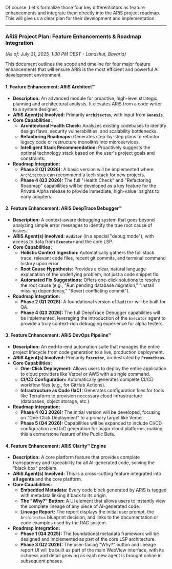Of course. Let's formalize those four key differentiators as feature enhancements and integrate them directly into the ARiS project roadmap. This will give us a clear plan for their development and implementation.

---

### **ARiS Project Plan: Feature Enhancements & Roadmap Integration**

*(As of: July 31, 2025, 1:30 PM CEST - Landshut, Bavaria)*

This document outlines the scope and timeline for four major feature enhancements that will ensure ARiS is the most efficient and powerful AI development environment.

#### **1. Feature Enhancement: ARiS Architect™**

* **Description:** An advanced module for proactive, high-level strategic planning and architectural analysis. It elevates ARiS from a code writer to a system designer.
* **ARiS Agent(s) Involved:** Primarily **`Architectus`**, with input from **`Genesis`**.
* **Core Capabilities:**
    * **Architectural Health Check:** Analyzes existing codebases to identify design flaws, security vulnerabilities, and scalability bottlenecks.
    * **Refactoring Roadmaps:** Generates step-by-step plans to refactor legacy code or restructure monoliths into microservices.
    * **Intelligent Stack Recommendation:** Proactively suggests the optimal technology stack based on the user's project goals and constraints.
* **Roadmap Integration:**
    * **Phase 2 (Q1 2026):** A basic version will be implemented where `Architectus` can recommend a tech stack for new projects.
    * **Phase 4 (Q3 2026):** The full "Health Check" and "Refactoring Roadmap" capabilities will be developed as a key feature for the Private Alpha release to provide immediate, high-value insights to early adopters.

#### **2. Feature Enhancement: ARiS DeepTrace Debugger™**

* **Description:** A context-aware debugging system that goes beyond analyzing simple error messages to identify the true root cause of issues.
* **ARiS Agent(s) Involved:** **`Auditor`** (in a special "debug mode"), with access to data from **`Executor`** and the core LSP.
* **Core Capabilities:**
    * **Holistic Context Ingestion:** Automatically gathers the full stack trace, relevant code files, recent git commits, and terminal command history upon error.
    * **Root Cause Hypothesis:** Provides a clear, natural language explanation of the underlying problem, not just a code snippet fix.
    * **Automated Fix Suggestions:** Offers one-click solutions to resolve the root cause (e.g., "Run pending database migration," "Install missing dependency," "Revert conflicting commit").
* **Roadmap Integration:**
    * **Phase 2 (Q1 2026):** A foundational version of `Auditor` will be built for QA.
    * **Phase 4 (Q3 2026):** The full DeepTrace Debugger capabilities will be implemented, leveraging the introduction of the `Executor` agent to provide a truly context-rich debugging experience for alpha testers.

#### **3. Feature Enhancement: ARiS DevOps Pipeline™**

* **Description:** An end-to-end automation suite that manages the entire project lifecycle from code generation to a live, production deployment.
* **ARiS Agent(s) Involved:** Primarily **`Executor`**, orchestrated by **`Prometheus`**.
* **Core Capabilities:**
    * **One-Click Deployment:** Allows users to deploy the entire application to cloud providers like Vercel or AWS with a single command.
    * **CI/CD Configuration:** Automatically generates complete CI/CD workflow files (e.g., for GitHub Actions).
    * **Infrastructure as Code (IaC):** Generates configuration files for tools like Terraform to provision necessary cloud infrastructure (databases, object storage, etc.).
* **Roadmap Integration:**
    * **Phase 4 (Q3 2026):** The initial version will be developed, focusing on "One-Click Deployment" to a primary target like Vercel.
    * **Phase 5 (Q4 2026):** Capabilities will be expanded to include CI/CD configuration and IaC generation for major cloud platforms, making this a cornerstone feature of the Public Beta.

#### **4. Feature Enhancement: ARiS Clarity™ Engine**

* **Description:** A core platform feature that provides complete transparency and traceability for all AI-generated code, solving the "black box" problem.
* **ARiS Agent(s) Involved:** This is a cross-cutting feature integrated into **all agents** and the core platform.
* **Core Capabilities:**
    * **Embedded Metadata:** Every code block generated by ARiS is tagged with metadata linking it back to its origin.
    * **The "Why?" Button:** A UI element that allows users to instantly view the complete lineage of any piece of AI-generated code.
    * **Lineage Report:** The report displays the initial user prompt, the `Architectus` blueprint decision, and links to the documentation or code examples used by the RAG system.
* **Roadmap Integration:**
    * **Phase 1 (Q4 2025):** The foundational metadata framework will be designed and implemented as part of the core LSP architecture.
    * **Phase 3 (Q2 2026):** The user-facing "Why?" button and lineage report UI will be built as part of the main WebView interface, with its richness and detail growing as each new agent is brought online in subsequent phases.
